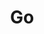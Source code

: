 ---
title: Go
description: A description of this category
image: "cover.svg"

# Badge style
style:
    background: "#79D4FD"
    color: "#fff"
---